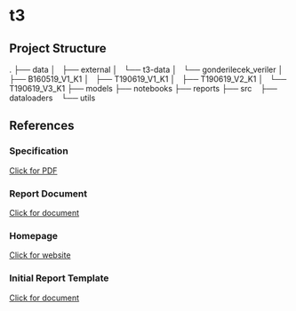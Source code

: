 # t3

## Project Structure

.
├── data
│   ├── external
│   └── t3-data
│       └── gonderilecek_veriler
│           ├── B160519_V1_K1
│           ├── T190619_V1_K1
│           ├── T190619_V2_K1
│           └── T190619_V3_K1
├── models
├── notebooks
├── reports
├── src
    ├── dataloaders
    └── utils


## References

### Specification
[Click for PDF](https://www.teknofestistanbul.org/Content/files/2019_satnameler/Yapay_Zeka_Yarismasi_Sartname_05.pdf)

### Report Document
[Click for document](https://docs.google.com/document/d/1vh7A7FA0Czu0vA2m6x8PM3eM-67qG2w1d6ymAlVYZCY/)

### Homepage
[Click for website](http://turkiyeteknolojitakimi.org/)

### Initial Report Template
[Click for document](https://www.teknofestistanbul.org/Content/files/2019_satnameler/yapay_zeka_otr_sablon_14.docx)
